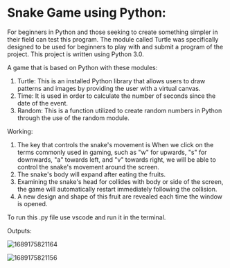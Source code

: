 # Snake Game using Python:
For beginners in Python and those seeking to create something simpler in their field can test this program. The module called Turtle was specifically designed to be used for beginners to play with and submit a program of the project. This project is written using Python 3.0.

A game that is based on Python with these modules:
1. Turtle: This is an installed Python library that allows users to draw patterns and images by providing the user with a virtual canvas.
2. Time: It is used in order to calculate the number of seconds since the date of the event.
3. Random: This is a function utilized to create random numbers in Python through the use of the random module.

Working:
1. The key that controls the snake's movement is When we click on the terms commonly used in gaming, such as "w" for upwards, "s" for downwards, "a" towards left, and "v" towards right, we will be able to control the snake's movement around the screen.
2. The snake's body will expand after eating the fruits.
3. Examining the snake's head for collides with body or side of the screen, the game will automatically restart immediately following the collision.
4. A new design and shape of this fruit are revealed each time the window is opened.

To run this .py file use vscode and run it in the terminal.

Outputs:




![1689175821164](https://github.com/sowbh/snake-game/assets/95527211/3b62e2d7-7f9f-48d3-998e-9c2e918d9482)


![1689175821156](https://github.com/sowbh/snake-game/assets/95527211/6a2ea227-3ed5-4c8c-9fd6-08eb55e81c9d)

